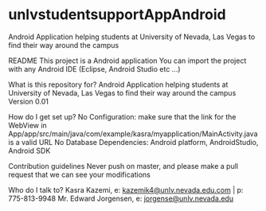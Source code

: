 # unlvstudentsupportAppAndroid
Android Application helping students at University of Nevada, Las Vegas to find their way around the campus

README
This project is a Android application
You can import the project with any Android IDE (Eclipse, Android Studio etc ...)

What is this repository for?
Android Application helping students at University of Nevada, Las Vegas to find their way around the campus
Version 0.01

How do I get set up?
No Configuration: make sure that the link for the WebView in App/app/src/main/java/com/example/kasra/myapplication/MainActivity.java is a valid URL
No Database
Dependencies: Android platform, AndroidStudio, Android SDK

Contribution guidelines
Never push on master, and please make a pull request that we can see your modifications

Who do I talk to?
Kasra Kazemi, e: kazemik4@unlv.nevada.edu.com | p: 775-813-9948
Mr. Edward Jorgensen, e: jorgense@unlv.nevada.edu
